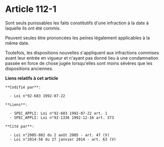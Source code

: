# Article 112-1

Sont seuls punissables les faits constitutifs d'une infraction à la date à laquelle ils ont été commis.

Peuvent seules être prononcées les peines légalement applicables à la même date.

Toutefois, les dispositions nouvelles s'appliquent aux infractions commises avant leur entrée en vigueur et n'ayant pas donné
lieu à une condamnation passée en force de chose jugée lorsqu'elles sont moins sévères que les dispositions anciennes.

**Liens relatifs à cet article**

	**Codifié par**:

	  - Loi n°92-683 1992-07-22

	**Liens**:

	  - SPEC_APPLI: Loi n°92-683 1992-07-22 art. 1
	  - SPEC_APPLI: Loi n°92-1336 1992-12-16 art. 373

	**Cité par**:

	  - Loi n°2005-882 du 2 août 2005 - art. 47 (V)
	  - Loi n°2014-58 du 27 janvier 2014 - art. 63 (V)

